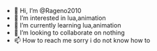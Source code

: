 - 👋 Hi, I’m @Rageno2010
- 👀 I’m interested in lua,animation
- 🌱 I’m currently learning lua,animation
- 💞️ I’m looking to collaborate on nothing
- 📫 How to reach me sorry i do not know how to

<!---
Rageno2010/Rageno2010 is a ✨ special ✨ repository because its `README.md` (this file) appears on your GitHub profile.
You can click the Preview link to take a look at your changes.
--->
